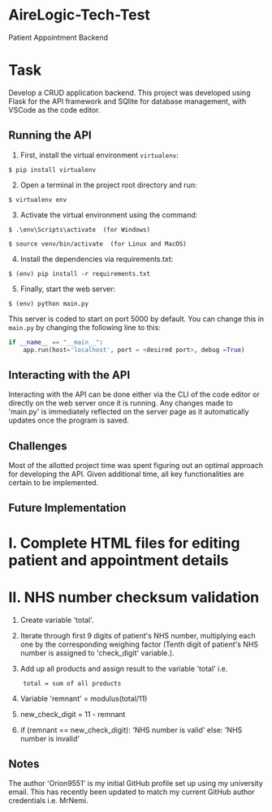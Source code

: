 # AireLogic-Tech-Test
Patient Appointment Backend

# Task
Develop a CRUD application backend.
This project was developed using Flask for the API framework and SQlite for database management, with VSCode as the code editor.

## Running the API
1. First, install the virtual environment `virtualenv`:
```
$ pip install virtualenv
```

2. Open a terminal in the project root directory and run:
```
$ virtualenv env
```

3. Activate the virtual environment using the command:
```
$ .\env\Scripts\activate  (for Windows)
```
```
$ source venv/bin/activate  (for Linux and MacOS)
```

4. Install the dependencies via requirements.txt:
```
$ (env) pip install -r requirements.txt
```

5. Finally, start the web server:
```
$ (env) python main.py
```

This server is coded to start on port 5000 by default. You can change this in `main.py` by changing the following line to this:

```python
if __name__ == "__main__":
    app.run(host='localhost', port = <desired port>, debug =True)
```

## Interacting with the API

Interacting with the API can be done either via the CLI of the code editor or directly on the web server once it is running. 
Any changes made to 'main.py' is immediately reflected on the server page as it automatically updates once the program is saved.

## Challenges

Most of the allotted project time was spent figuring out an optimal approach for developing the API. Given additional time, all key functionalities are certain to be implemented.

## Future Implementation
# I. Complete HTML files for editing patient and appointment details

# II. NHS number checksum validation
1. Create variable 'total'.

2. Iterate through first 9 digits of patient's NHS number, multiplying each one by the corresponding weighing factor (Tenth digit of patient's NHS number is assigned to 'check_digit' variable.).

3. Add up all products and assign result to the variable 'total' i.e.
```
    total = sum of all products
```

4. Variable 'remnant' = modulus(total/11)

5. new_check_digit = 11 - remnant

6. if (remnant == new_check_digit):
        'NHS number is valid'
    else:
        'NHS number is invalid'


## Notes

The author 'Orion9551' is my initial GitHub profile set up using my university email. This has recently been updated to match my current GitHub author credentials i.e. MrNemi.